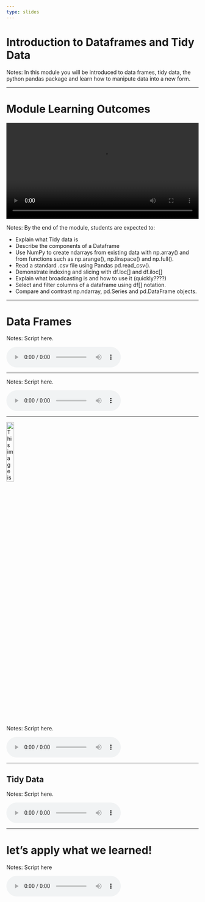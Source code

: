 ```yaml
---
type: slides
---
```


# Introduction to Dataframes and Tidy Data

Notes: In this module you will be introduced to data frames, tidy data, the python pandas package and learn how to manipute data into a new form. 

---

# Module Learning Outcomes 

<html>
<video style="display:block; margin: 0 auto;" width="100%" height="auto" controls >
  <source src="sample_video.mp4" type="video/mp4">
Your browser does not support the video tag.
</video></html>

Notes: 
By the end of the module, students are expected to:
- Explain what Tidy data is
- Describe the components of a Dataframe
- Use NumPy to create ndarrays from existing data with np.array() and from functions such as np.arange(), np.linspace() and np.full().
- Read a standard .csv file using Pandas pd.read_csv().
- Demonstrate indexing and slicing with df.loc[] and df.iloc[]
- Explain what broadcasting is and how to use it (quickly????)
- Select and filter columns of a dataframe using df[] notation.
- Compare and contrast np.ndarray, pd.Series and pd.DataFrame objects. 

---

# Data Frames  



Notes: Script here. 
<html>
<audio controls >
  <source src="placeholder_audio.mp3" />
</audio></html>

---


Notes: Script here. 
<html>
<audio controls >
  <source src="placeholder_audio.mp3" />
</audio></html>


---

<img src="module1/alpaca.jpg" alt="This image is in /static" width="20%">



Notes: Script here. 
<html>
<audio controls >
  <source src="placeholder_audio.mp3" />
</audio></html>


---

## Tidy Data


Notes: Script here. 
<html>
<audio controls >
  <source src="placeholder_audio.mp3" />
</audio></html>

---

# let’s apply what we learned!

Notes: Script here
<html>
<audio controls >
  <source src="placeholder_audio.mp3" />
</audio></html>

